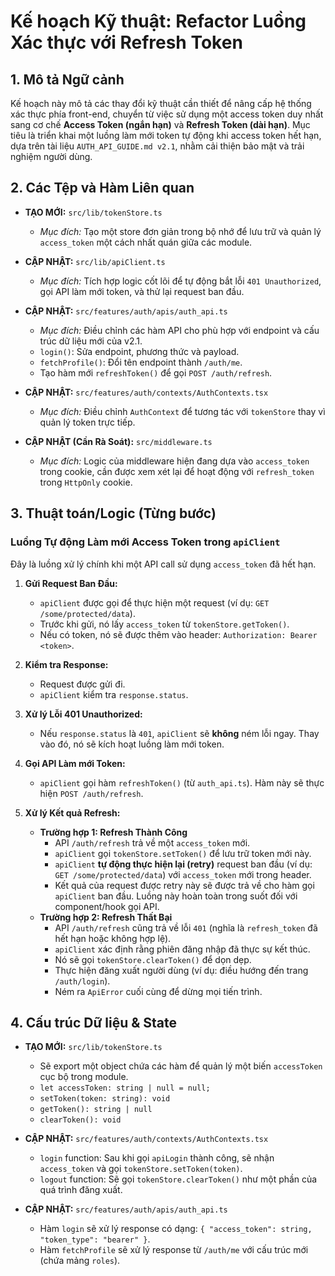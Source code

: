 # Kế hoạch Kỹ thuật: Refactor Luồng Xác thực với Refresh Token

## 1. Mô tả Ngữ cảnh

Kế hoạch này mô tả các thay đổi kỹ thuật cần thiết để nâng cấp hệ thống xác thực phía front-end, chuyển từ việc sử dụng một access token duy nhất sang cơ chế **Access Token (ngắn hạn)** và **Refresh Token (dài hạn)**. Mục tiêu là triển khai một luồng làm mới token tự động khi access token hết hạn, dựa trên tài liệu `AUTH_API_GUIDE.md v2.1`, nhằm cải thiện bảo mật và trải nghiệm người dùng.

## 2. Các Tệp và Hàm Liên quan

-   **TẠO MỚI:** `src/lib/tokenStore.ts`
    -   *Mục đích:* Tạo một store đơn giản trong bộ nhớ để lưu trữ và quản lý `access_token` một cách nhất quán giữa các module.

-   **CẬP NHẬT:** `src/lib/apiClient.ts`
    -   *Mục đích:* Tích hợp logic cốt lõi để tự động bắt lỗi `401 Unauthorized`, gọi API làm mới token, và thử lại request ban đầu.

-   **CẬP NHẬT:** `src/features/auth/apis/auth_api.ts`
    -   *Mục đích:* Điều chỉnh các hàm API cho phù hợp với endpoint và cấu trúc dữ liệu mới của v2.1.
    -   `login()`: Sửa endpoint, phương thức và payload.
    -   `fetchProfile()`: Đổi tên endpoint thành `/auth/me`.
    -   Tạo hàm mới `refreshToken()` để gọi `POST /auth/refresh`.

-   **CẬP NHẬT:** `src/features/auth/contexts/AuthContexts.tsx`
    -   *Mục đích:* Điều chỉnh `AuthContext` để tương tác với `tokenStore` thay vì quản lý token trực tiếp.

-   **CẬP NHẬT (Cần Rà Soát):** `src/middleware.ts`
    -   *Mục đích:* Logic của middleware hiện đang dựa vào `access_token` trong cookie, cần được xem xét lại để hoạt động với `refresh_token` trong `HttpOnly` cookie.

## 3. Thuật toán/Logic (Từng bước)

### Luồng Tự động Làm mới Access Token trong `apiClient`

Đây là luồng xử lý chính khi một API call sử dụng `access_token` đã hết hạn.

1.  **Gửi Request Ban Đầu:**
    -   `apiClient` được gọi để thực hiện một request (ví dụ: `GET /some/protected/data`).
    -   Trước khi gửi, nó lấy `access_token` từ `tokenStore.getToken()`.
    -   Nếu có token, nó sẽ được thêm vào header: `Authorization: Bearer <token>`.

2.  **Kiểm tra Response:**
    -   Request được gửi đi.
    -   `apiClient` kiểm tra `response.status`.

3.  **Xử lý Lỗi 401 Unauthorized:**
    -   Nếu `response.status` là `401`, `apiClient` sẽ **không** ném lỗi ngay. Thay vào đó, nó sẽ kích hoạt luồng làm mới token.

4.  **Gọi API Làm mới Token:**
    -   `apiClient` gọi hàm `refreshToken()` (từ `auth_api.ts`). Hàm này sẽ thực hiện `POST /auth/refresh`.

5.  **Xử lý Kết quả Refresh:**
    -   **Trường hợp 1: Refresh Thành Công**
        -   API `/auth/refresh` trả về một `access_token` mới.
        -   `apiClient` gọi `tokenStore.setToken()` để lưu trữ token mới này.
        -   `apiClient` **tự động thực hiện lại (retry)** request ban đầu (ví dụ: `GET /some/protected/data`) với `access_token` mới trong header.
        -   Kết quả của request được retry này sẽ được trả về cho hàm gọi `apiClient` ban đầu. Luồng này hoàn toàn trong suốt đối với component/hook gọi API.
    -   **Trường hợp 2: Refresh Thất Bại**
        -   API `/auth/refresh` cũng trả về lỗi `401` (nghĩa là `refresh_token` đã hết hạn hoặc không hợp lệ).
        -   `apiClient` xác định rằng phiên đăng nhập đã thực sự kết thúc.
        -   Nó sẽ gọi `tokenStore.clearToken()` để dọn dẹp.
        -   Thực hiện đăng xuất người dùng (ví dụ: điều hướng đến trang `/auth/login`).
        -   Ném ra `ApiError` cuối cùng để dừng mọi tiến trình.

## 4. Cấu trúc Dữ liệu & State

-   **TẠO MỚI:** `src/lib/tokenStore.ts`
    -   Sẽ export một object chứa các hàm để quản lý một biến `accessToken` cục bộ trong module.
    -   `let accessToken: string | null = null;`
    -   `setToken(token: string): void`
    -   `getToken(): string | null`
    -   `clearToken(): void`

-   **CẬP NHẬT:** `src/features/auth/contexts/AuthContexts.tsx`
    -   `login` function: Sau khi gọi `apiLogin` thành công, sẽ nhận `access_token` và gọi `tokenStore.setToken(token)`.
    -   `logout` function: Sẽ gọi `tokenStore.clearToken()` như một phần của quá trình đăng xuất.

-   **CẬP NHẬT:** `src/features/auth/apis/auth_api.ts`
    -   Hàm `login` sẽ xử lý response có dạng: `{ "access_token": string, "token_type": "bearer" }`.
    -   Hàm `fetchProfile` sẽ xử lý response từ `/auth/me` với cấu trúc mới (chứa mảng `roles`).
